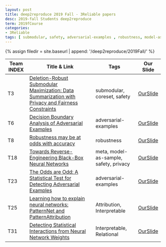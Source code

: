 ```yaml
---
layout: post
title: deep2reproduce 2019 Fall - 3Reliable papers 
desc: 2019-fall Students deep2reproduce 
term: 2019fCourse
categories:
- 3Reliable
tags: [ submodular, safety, adversarial-examples , robustness, model-as-sample, privacy, Attribution, Relational ]
---
```



{% assign filedir =  site.baseurl  | append: '/deep2reproduce/2019Fall/' %}



|Team INDEX     |Title  & Link  |  Tags |  Our Slide | 
|------|----------------------------|----------|----------|
|T3  | [Deletion-Robust Submodular Maximization: Data Summarization with Privacy and Fairness Constraints](http://proceedings.mlr.press/v80/kazemi18a.html)| submodular, coreset, safety | [OurSlide]({{filedir}}/T3_Musti_Rohitrm3qg_Data_Summarization_with_Privacy_and_Fairness.pdf) | 
|T6   | [Decision Boundary Analysis of Adversarial Examples](https://openreview.net/forum?id=BkpiPMbA-)|  adversarial-examples | [OurSlide]({{filedir}}/T6_Zhou_Xuguixz6cz_Decision_Boundary_Analysis_of_Adversarial_Example.pdf) | 
|T8   | [Robustness may be at odds with accuracy](https://arxiv.org/abs/1805.12152)| robustness | [OurSlide]({{filedir}}/T8_Liu_Zetianzl4dc_Robustness_may_be_at_odds_with_accuracy.pdf) | 
|T18   | [Towards Reverse-Engineering Black-Box Neural Networks](https://arxiv.org/abs/1711.01768)| meta, model-as-sample, safety, privacy | [OurSlide]({{filedir}}/T18_Chen_Hannahyc4dx_reverseEngineeringBlackBox.pdf) | 
|T23   | [The Odds are Odd: A Statistical Test for Detecting Adversarial Examples](https://arxiv.org/abs/1902.04818)| adversarial-examples |  [OurSlide]({{filedir}}/T23_Stein_Merielms7nk_Detecting_Adversarial_Examples.pdf) | 
|T25  | [Learning how to explain neural networks: PatternNet and PatternAttribution](https://openreview.net/forum?id=Hkn7CBaTW)| Attribution, Interpretable | [OurSlide]({{filedir}}/T25_Jung_Chijungcj5kd_Learning_how_to_explain_neural_networks.pdf) | 
|T31   | [Detecting Statistical Interactions from Neural Network Weights](https://arxiv.org/abs/1705.04977)| Interpretable, Relational | [OurSlide]({{filedir}}/T31_Amiridi_Magdama7bx_Detecting_Statistical_Interactions_from_Neural_Network_Weights.pdf) | 
